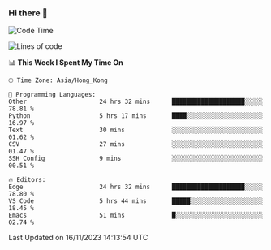 ### Hi there 👋

<!--
**nicehiro/nicehiro** is a ✨ _special_ ✨ repository because its `README.md` (this file) appears on your GitHub profile.

Here are some ideas to get you started:

- 🔭 I’m currently working on ...
- 🌱 I’m currently learning ...
- 👯 I’m looking to collaborate on ...
- 🤔 I’m looking for help with ...
- 💬 Ask me about ...
- 📫 How to reach me: ...
- 😄 Pronouns: ...
- ⚡ Fun fact: ...
-->

<!--START_SECTION:waka-->
![Code Time](http://img.shields.io/badge/Code%20Time-68%20hrs%2046%20mins-blue)

![Lines of code](https://img.shields.io/badge/From%20Hello%20World%20I%27ve%20Written-2.6%20million%20lines%20of%20code-blue)

📊 **This Week I Spent My Time On** 

```text
🕑︎ Time Zone: Asia/Hong_Kong

💬 Programming Languages: 
Other                    24 hrs 32 mins      ████████████████████░░░░░   78.81 % 
Python                   5 hrs 17 mins       ████░░░░░░░░░░░░░░░░░░░░░   16.97 % 
Text                     30 mins             ░░░░░░░░░░░░░░░░░░░░░░░░░   01.62 % 
CSV                      27 mins             ░░░░░░░░░░░░░░░░░░░░░░░░░   01.47 % 
SSH Config               9 mins              ░░░░░░░░░░░░░░░░░░░░░░░░░   00.51 % 

🔥 Editors: 
Edge                     24 hrs 32 mins      ████████████████████░░░░░   78.80 % 
VS Code                  5 hrs 44 mins       █████░░░░░░░░░░░░░░░░░░░░   18.45 % 
Emacs                    51 mins             █░░░░░░░░░░░░░░░░░░░░░░░░   02.74 % 
```


 Last Updated on 16/11/2023 14:13:54 UTC
<!--END_SECTION:waka-->
